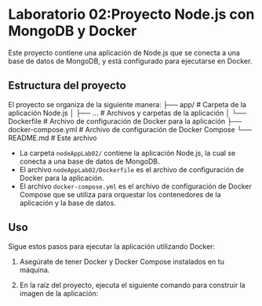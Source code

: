 # Laboratorio 02:Proyecto Node.js con MongoDB y Docker

Este proyecto contiene una aplicación de Node.js que se conecta a una base de datos de MongoDB, y está configurado para ejecutarse en Docker.

## Estructura del proyecto

El proyecto se organiza de la siguiente manera:
├── app/ # Carpeta de la aplicación Node.js
│ ├── ... # Archivos y carpetas de la aplicación
│ └── Dockerfile # Archivo de configuración de Docker para la aplicación
├── docker-compose.yml # Archivo de configuración de Docker Compose
└── README.md # Este archivo

- La carpeta `nodeAppLab02/` contiene la aplicación Node.js, la cual se conecta a una base de datos de MongoDB.
- El archivo `nodeAppLab02/Dockerfile` es el archivo de configuración de Docker para la aplicación.
- El archivo `docker-compose.yml` es el archivo de configuración de Docker Compose que se utiliza para orquestar los contenedores de la aplicación y la base de datos.

## Uso

Sigue estos pasos para ejecutar la aplicación utilizando Docker:

1. Asegúrate de tener Docker y Docker Compose instalados en tu máquina.

2. En la raíz del proyecto, ejecuta el siguiente comando para construir la imagen de la aplicación:

